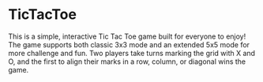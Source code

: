 # TicTacToe
This is a simple, interactive Tic Tac Toe game built for everyone to enjoy! The game supports both classic 3x3 mode and an extended 5x5 mode for more challenge and fun. Two players take turns marking the grid with X and O, and the first to align their marks in a row, column, or diagonal wins the game.
